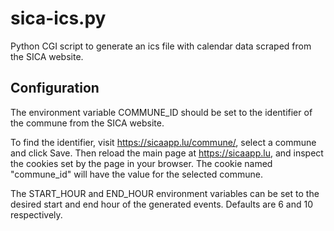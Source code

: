 # sica-ics.py
Python CGI script to generate an ics file with calendar data scraped from the SICA website.

## Configuration
The environment variable COMMUNE_ID should be set to the identifier of the commune from the SICA website.

To find the identifier, visit https://sicaapp.lu/commune/, select a commune and click Save. Then reload the main page at https://sicaapp.lu, and inspect the cookies set by the page in your browser. The cookie named "commune_id" will have the value for the selected commune.

The START_HOUR and END_HOUR environment variables can be set to the desired start and end hour of the generated events. Defaults are 6 and 10 respectively.
